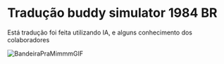 <h1>Tradução buddy simulator 1984 BR </h1>
<span> Está tradução foi feita utilizando IA, e alguns conhecimento dos colaboradores</span>

![BandeiraPraMimmmGIF](https://github.com/user-attachments/assets/8a004d9a-aab4-4b20-a161-765c2a401cbe)

